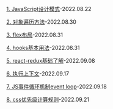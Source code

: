 [1. JavaScript设计模式](./%E8%AE%BE%E8%AE%A1%E6%A8%A1%E5%BC%8F.md)-2022.08.22

[2. 对象遍历方法](./%E5%AF%B9%E8%B1%A1%E9%81%8D%E5%8E%86%E6%96%B9%E6%B3%95.md)-2022.08.30

[3. flex布局](./flex%E5%B8%83%E5%B1%80.md)-2022.08.31

[4. hooks基本用法](./hooks%E5%9F%BA%E6%9C%AC%E7%94%A8%E6%B3%95.md)-2022.08.31

[5. react-redux基础了解](./redux.md)-2022.09.08

[6. 执行上下文](./%E6%89%A7%E8%A1%8C%E4%B8%8A%E4%B8%8B%E6%96%87.md)-2022.09.17

[7. JS事件循环机制event loop](./JS%E4%BA%8B%E4%BB%B6%E5%BE%AA%E7%8E%AF%E6%9C%BA%E5%88%B6event%20loop.md)-2022.09.18

[8. css优先级计算规则](./css%E4%BC%98%E5%85%88%E7%BA%A7.md)-2022.09.21
